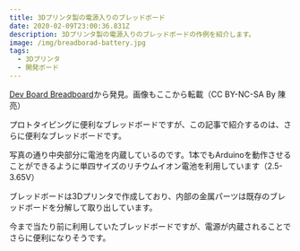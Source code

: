 ```yaml
---
title: 3Dプリンタ製の電源入りのブレッドボード
date: 2020-02-09T23:00:36.831Z
description: 3Dプリンタ製の電源入りのブレッドボードの作例を紹介します。
image: /img/breadborad-battery.jpg
tags:
  - 3Dプリンタ
  - 開発ボード
---
```

[Dev Board Breadboard](https://www.instructables.com/id/Dev-Board-Breadboard/)から発見。画像もここから転載（CC BY-NC-SA By 陳亮）

プロトタイピングに便利なブレッドボードですが、この記事で紹介するのは、さらに便利なブレッドボードです。

写真の通り中央部分に電池を内蔵しているのです。1本でもArduinoを動作させることができるように単四サイズのリチウムイオン電池を利用しています（2.5-3.65V）

ブレッドボードは3Dプリンタで作成しており、内部の金属パーツは既存のブレッドボードを分解して取り出しています。

今まで当たり前に利用していたブレッドボードですが、電源が内蔵されることでさらに便利になりそうです。
